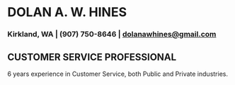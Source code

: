 # **DOLAN A. W. HINES**
### **Kirkland, WA      |     (907) 750-8646    |  dolanawhines@gmail.com**
## **CUSTOMER SERVICE PROFESSIONAL**
6 years experience in Customer Service, both Public and Private industries.